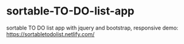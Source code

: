 # sortable-TO-DO-list-app
sortable TO DO list app with jquery and bootstrap, responsive
demo: https://sortabletodolist.netlify.com/
